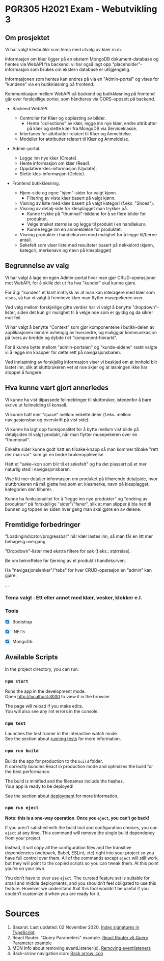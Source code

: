 # PGR305 H2021 Exam - Webutvikling 3

## Om prosjektet

Vi har valgt klesbutikk som tema med utvalg av klær m.m. 

Informasjon om klær ligger på en ekstern MongoDB dokument-database og hentes via WebAPI fra backend.
vi har også lagt opp "placeholder"-informasjon som brukes om ekstern database er utilgjengelig.

Informasjonen som hentes kan endres på via en "Admin-portal" og vises for "kundene" via en butikkløsning på frontend.

Kommunikasjon mellom WebAPI på backend og butikkløsning på frontend går over forskjellige porter, som håndteres via CORS-oppsett på backend.


- Backend WebAPI.
  - Controller for Klær og opplasting av bilder.
    - Hente "collections" av klær, legge inn nye klær, endre attributter på klær og slette klær fra MongoDB via Serviceklasse.
  - Interfaces for attributter relatert til Klær og Anmeldelse.
  - Modeller for attributter relatert til Klær og Anmeldelse.


- Admin-portal.
  - Legge inn nye klær (Create).
  - Hente informasjon om klær (Read).
  - Oppdatere kles-informasjon (Update).
  - Slette kles-informasjon (Delete).


- Frontend butikkløsning.
  - Hjem-side og egne "hjem"-sider for valgt kjønn.
    - Filtering av viste klær basert på valgt kjønn.
  - Visning av liste med klær basert på valgt kategori (f.eks: "Shoes").
  - Visning av detalj-side for klesplagget man trykker på.
    - Kunne trykke på "thumnail"-bildene for å se flere bilder for produktet.
    - Velge ønsket størrelse og legge til produkt i en handlekurv.
    - Kunne legge inn en annmeldelse for produktet.
  - Visning produkter i handlekurven med mulighet for å legge til/fjerne antall.
  - Søkefelt som viser liste med resultater basert på nøkkelord (kjønn, kategori, merkenavn og navn på klesplagget) 


## Begrunnelse av valg

Vi har valgt å lage en egen Admin-portal hvor man gjør CRUD-operasjoner mot WebAPI, for å skille det ut fra hva "kunder" skal kunne gjøre.

For å gi "kunden" et klart inntrykk av at man kan interagere med klær som vises, så har vi valgt å fremheve klær man flytter musepekeren over. 

Ved valg mellom forskjellige gitte verdier har vi valgt å benytte "dropdown"-lister, siden det kun gir mulighet til å velge noe som er gyldig og da sikrer mot feil.

Vi har valgt å benytte "Context" som gjør komponentene i butikk-delen av applikasjonen mindre avhengig av hverandre, og muliggjør kommunikasjon på tvers av bredde og dybde i et "komponent-hierarki".

For å kunne bytte mellom "admin-portalen" og "kunde-sidene" raskt valgte vi å legge inn knapper for dette rett på navigasjonsbaren.

Ved innlastning av forskjellig informasjon viser vi beskjed om at innhold blir lastet inn, slik at sluttbrukeren vet at noe skjer og at løsningen ikke har stoppet å fungere.



## Hva kunne vært gjort annerledes
 
Vi kunne ha vist tilpassede feilmeldinger til sluttbruker, istedenfor å bare skrive ut feilmelding til konsoll.  

Vi kunne hatt mer "space" mellom enkelte deler (f.eks. mellom navigasjonsbar og overskrift på vist side).

Vi kunne ha lagt opp funksjonalitet for å bytte mellom vist bilde på detaljsiden til valgt produkt, når man flytter musepekeren over en "thumbnail".

Enkelte sider kunne godt hatt en tilbake-knapp så man kommer tilbake "rett der man var" som gir en bedre brukeropplevelse.

Hatt et "søke-ikon som blir til et søkefelt" og ha det plassert på et mer naturlig sted i navigasjonsbaren.

Vise litt mer detaljer informasjon om produket på tilhørende detaljside, hvor sluttbrukeren nå må gjette hva som er: klesmerke, navn på klesplagget, kategorien den tilhører. 

Kunne ha funksjonalitet for å "legge inn nye produkter" og "endring av produkter" på forskjellige "sider"/"faner", slik at man slipper å bla ned til bunnen og toppen av siden hver gang man skal gjøre en av delene.


## Fremtidige forbedringer

"Loadingindicator/progressbar" når klær lastes inn, så man får en litt mer behagelig overgang.

"Dropdown"-lister med ekstra filtere for søk (f.eks.: størrelse). 

Be om bekreftelse før fjerning av et produkt i handlekurven.

Ha "navigasjonslenker"/"tabs" for hver CRUD-operasjon en "admin" kan gjøre.

...


### Tema valgt : Ett eller annet med klær, vesker, klokker e.l.

### Tools

* [x] Bootstrap
* [x] .NET5
* [x] MongoDb


## Available Scripts

In the project directory, you can run:

### `npm start`

Runs the app in the development mode.\
Open [http://localhost:3000](http://localhost:3000) to view it in the browser.

The page will reload if you make edits.\
You will also see any lint errors in the console.

### `npm test`

Launches the test runner in the interactive watch mode.\
See the section about [running tests](https://facebook.github.io/create-react-app/docs/running-tests) for more
information.

### `npm run build`

Builds the app for production to the `build` folder.\
It correctly bundles React in production mode and optimizes the build for the best performance.

The build is minified and the filenames include the hashes.\
Your app is ready to be deployed!

See the section about [deployment](https://facebook.github.io/create-react-app/docs/deployment) for more information.

### `npm run eject`

**Note: this is a one-way operation. Once you `eject`, you can’t go back!**

If you aren’t satisfied with the build tool and configuration choices, you can `eject` at any time. This command will
remove the single build dependency from your project.

Instead, it will copy all the configuration files and the transitive dependencies (webpack, Babel, ESLint, etc) right
into your project so you have full control over them. All of the commands except `eject` will still work, but they will
point to the copied scripts so you can tweak them. At this point you’re on your own.

You don’t have to ever use `eject`. The curated feature set is suitable for small and middle deployments, and you
shouldn’t feel obligated to use this feature. However we understand that this tool wouldn’t be useful if you couldn’t
customize it when you are ready for it.

# Sources
1. Basarat. Last updated: 02 November 2020. [Index signatures in TypeScript](https://basarat.gitbook.io/typescript/type-system/index-signatures).
2. React Router. "Query Parameters" example. [React Router v5 Query Parameter example](https://v5.reactrouter.com/web/example/query-parameters)
3. MDN Info about removing eventListener(s). [Removing eventlisteners](https://developer.mozilla.org/en-US/docs/Web/API/EventTarget/removeEventListener)
4. Back-arrow navigation icon: [Back arrow icon](https://www.flaticon.com/premium-icon/left_2722991?term=arrow%20left&page=1&position=5&page=1&position=5&related_id=2722991&origin=search)
